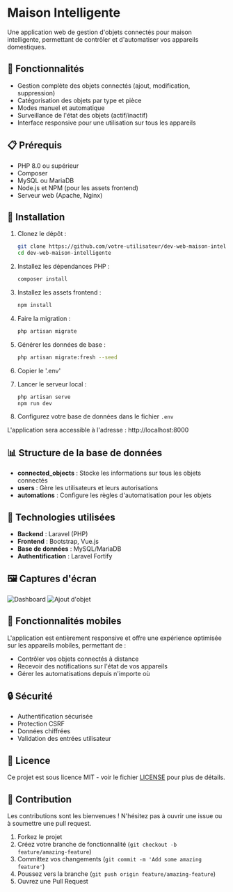 # Maison Intelligente

Une application web de gestion d'objets connectés pour maison intelligente, permettant de contrôler et d'automatiser vos appareils domestiques.

## 🌟 Fonctionnalités

- Gestion complète des objets connectés (ajout, modification, suppression)
- Catégorisation des objets par type et pièce
- Modes manuel et automatique
- Surveillance de l'état des objets (actif/inactif)
- Interface responsive pour une utilisation sur tous les appareils

## 📋 Prérequis

- PHP 8.0 ou supérieur
- Composer
- MySQL ou MariaDB
- Node.js et NPM (pour les assets frontend)
- Serveur web (Apache, Nginx)

## 🚀 Installation

1. Clonez le dépôt :
   ```bash
   git clone https://github.com/votre-utilisateur/dev-web-maison-intelligente.git
   cd dev-web-maison-intelligente
   ```

2. Installez les dépendances PHP :
   ```bash
   composer install
   ```

3. Installez les assets frontend :
   ```bash
   npm install
   ```

4. Faire la migration :
   ```bash
   php artisan migrate
   ```

5. Générer les données de base :
   ```bash
   php artisan migrate:fresh --seed
   ```

6. Copier le '.env'

7. Lancer le serveur local :
   ```bash
   php artisan serve
   npm run dev
   ```

6. Configurez votre base de données dans le fichier `.env`

L'application sera accessible à l'adresse : http://localhost:8000

## 📊 Structure de la base de données

- **connected_objects** : Stocke les informations sur tous les objets connectés
- **users** : Gère les utilisateurs et leurs autorisations
- **automations** : Configure les règles d'automatisation pour les objets

## 🔧 Technologies utilisées

- **Backend** : Laravel (PHP)
- **Frontend** : Bootstrap, Vue.js
- **Base de données** : MySQL/MariaDB
- **Authentification** : Laravel Fortify

## 🖼️ Captures d'écran

![Dashboard](path/to/dashboard-screenshot.png)
![Ajout d'objet](path/to/add-object-screenshot.png)

## 📱 Fonctionnalités mobiles

L'application est entièrement responsive et offre une expérience optimisée sur les appareils mobiles, permettant de :
- Contrôler vos objets connectés à distance
- Recevoir des notifications sur l'état de vos appareils
- Gérer les automatisations depuis n'importe où

## 🔒 Sécurité

- Authentification sécurisée
- Protection CSRF
- Données chiffrées
- Validation des entrées utilisateur

## 📜 Licence

Ce projet est sous licence MIT - voir le fichier [LICENSE](LICENSE) pour plus de détails.

## 👥 Contribution

Les contributions sont les bienvenues ! N'hésitez pas à ouvrir une issue ou à soumettre une pull request.

1. Forkez le projet
2. Créez votre branche de fonctionnalité (`git checkout -b feature/amazing-feature`)
3. Committez vos changements (`git commit -m 'Add some amazing feature'`)
4. Poussez vers la branche (`git push origin feature/amazing-feature`)
5. Ouvrez une Pull Request
